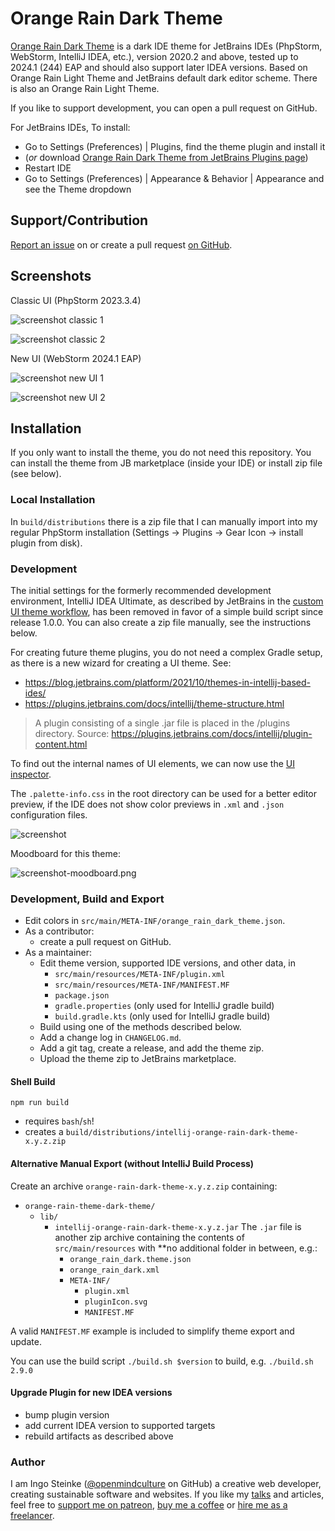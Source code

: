 # Orange Rain Dark Theme

<!-- Plugin description -->
[Orange Rain Dark Theme](https://plugins.jetbrains.com/plugin/23795-orange-rain-dark-theme/) is a dark IDE theme for JetBrains IDEs (PhpStorm, WebStorm, IntelliJ IDEA, etc.), version 2020.2 and above, tested up to 2024.1 (244) EAP and should also support later IDEA versions. Based on Orange Rain Light Theme and JetBrains default dark editor scheme. There is also an Orange Rain Light Theme.

If you like to support development, you can open a pull request on GitHub.

For JetBrains IDEs,
To install:
- Go to Settings (Preferences) | Plugins, find the theme plugin and install it
- (_or_ download [Orange Rain Dark Theme from JetBrains Plugins page](https://plugins.jetbrains.com/plugin/23795-orange-rain-dark-theme/))
- Restart IDE
- Go to Settings (Preferences) | Appearance & Behavior | Appearance and see the Theme dropdown

## Support/Contribution

[Report an issue](https://github.com/openmindculture/intellij-orange-rain-dark-theme/issues/new) on or create a pull request [on GitHub](https://github.com/openmindculture/intellij-orange-rain-dark-theme/issues/new).

## Screenshots

Classic UI (PhpStorm 2023.3.4)

![screenshot classic 1](screenshot-orange-rain-dark-classic-1.png)

![screenshot classic 2](screenshot-orange-rain-dark-classic-2.png)

New UI (WebStorm 2024.1 EAP)

![screenshot new UI 1](screenshot-orange-rain-dark-new-ui-1.png)

![screenshot new UI 2](screenshot-orange-rain-dark-new-ui-2.png)

<!-- Plugin description end -->

## Installation

If you only want to install the theme, you do not need this repository.
You can install the theme from JB marketplace (inside your IDE) or install zip file (see below).

### Local Installation

In `build/distributions` there is a zip file that I can manually import into my regular PhpStorm installation (Settings -> Plugins -> Gear Icon -> install plugin from disk).

### Development

The initial settings for the formerly recommended development environment, IntelliJ IDEA Ultimate, as described by JetBrains in the [custom UI theme workflow](https://plugins.jetbrains.com/docs/intellij/themes.html#custom-ui-theme-workflow), has been removed in favor of a simple build script since release 1.0.0. You can also create a zip file manually, see the instructions below.

For creating future theme plugins, you do not need a complex Gradle setup, as there is a new
wizard for creating a UI theme. See:
- https://blog.jetbrains.com/platform/2021/10/themes-in-intellij-based-ides/
- https://plugins.jetbrains.com/docs/intellij/theme-structure.html

> A plugin consisting of a single .jar file is placed in the /plugins directory.
Source: https://plugins.jetbrains.com/docs/intellij/plugin-content.html

To find out the internal names of UI elements, we can now use the [UI inspector](https://blog.jetbrains.com/platform/2021/10/themes-in-intellij-based-ides/#UI_Inspector%EF%BB%BF).

The `.palette-info.css` in the root directory can be used for a better editor preview, if the IDE does not show color previews in `.xml` and `.json` configuration files.

![screenshot](TODO)

Moodboard for this theme:

![screenshot-moodboard.png](screenshot-moodboard.png)

### Development, Build and Export

- Edit colors in `src/main/META-INF/orange_rain_dark_theme.json`.
- As a contributor:
  - create a pull request on GitHub.
- As a maintainer:
  - Edit theme version, supported IDE versions, and other data, in
    - `src/main/resources/META-INF/plugin.xml`
    - `src/main/resources/META-INF/MANIFEST.MF`
    - `package.json`
    - `gradle.properties` (only used for IntelliJ gradle build)
    - `build.gradle.kts` (only used for IntelliJ gradle build)
  - Build using one of the methods described below.
  - Add a change log in `CHANGELOG.md`.
  - Add a git tag, create a release, and add the theme zip.
  - Upload the theme zip to JetBrains marketplace.

#### Shell Build

`npm run build`

- requires `bash`/`sh`!
- creates a `build/distributions/intellij-orange-rain-dark-theme-x.y.z.zip`

#### Alternative Manual Export (without IntelliJ Build Process)

Create an archive `orange-rain-dark-theme-x.y.z.zip` containing:
- `orange-rain-theme-dark-theme/`
  - `lib/`
    - `intellij-orange-rain-dark-theme-x.y.z.jar`
      The `.jar` file is another zip archive containing the contents of `src/main/resources`
      with **no additional folder in between, e.g.:
      - `orange_rain_dark.theme.json`
      - `orange_rain_dark.xml`
      - `META-INF/`
        - `plugin.xml`
        - `pluginIcon.svg`
        - `MANIFEST.MF`

A valid `MANIFEST.MF` example is included to simplify theme export and update.

You can use the build script `./build.sh $version` to build, e.g.
`./build.sh 2.9.0`

#### Upgrade Plugin for new IDEA versions

- bump plugin version
- add current IDEA version to supported targets
- rebuild artifacts as described above

### Author

I am Ingo Steinke ([@openmindculture](https://github.com/openmindculture) on GitHub) a creative web developer, creating sustainable software and websites. If you like my [talks](https://www.ingo-steinke.com/#talks-events) and articles, feel free to [support me on patreon](https://www.patreon.com/ingosteinke), [buy me a coffee](https://www.buymeacoffee.com/ingosteinke) or [hire me as a freelancer](https://www.ingo-steinke.com/#contact).
